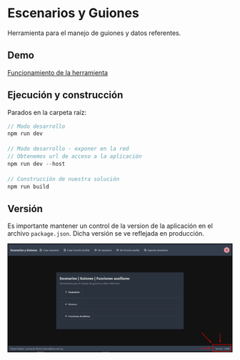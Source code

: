 # Escenarios y Guiones

Herramienta para el manejo de guiones y datos referentes.

## Demo

[Funcionamiento de la herramienta](../adminces/README/demo.webm)

## Ejecución y construcción

Parados en la carpeta raíz:

```ts
// Modo desarrollo
npm run dev

// Modo desarrollo - exponer en la red
// Obtenemos url de acceso a la aplicación
npm run dev --host

// Construcción de nuestra solución
npm run build
```

## Versión

Es importante mantener un control de la version de la aplicación en el archivo `package.json`. Dicha versión se ve reflejada en producción.

![Lugar donde se ve la versión de la aplicación](README/version.png)
